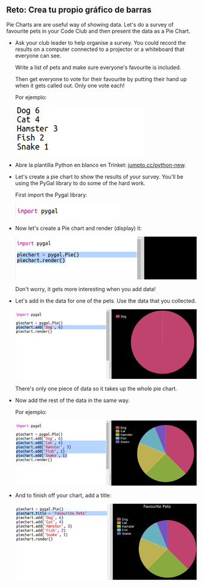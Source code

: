 ## Reto: Crea tu propio gráfico de barras

Pie Charts are are useful way of showing data. Let's do a survey of favourite pets in your Code Club and then present the data as a Pie Chart.

+ Ask your club leader to help organise a survey. You could record the results on a computer connected to a projector or a whiteboard that everyone can see.
    
    Write a list of pets and make sure everyone's favourite is included.
    
    Then get everyone to vote for their favourite by putting their hand up when it gets called out. Only one vote each!
    
    Por ejemplo:
    
    ![captura de pantalla](images/pets-favourite.png)

+ Abre la plantilla Python en blanco en Trinket: <a href="http://jumpto.cc/python-new" target="_blank">jumpto.cc/python-new</a>.

+ Let's create a pie chart to show the results of your survey. You'll be using the PyGal library to do some of the hard work.
    
    First import the Pygal library:
    
    ![captura de pantalla](images/pets-pygal.png)

+ Now let's create a Pie chart and render (display) it:
    
    ![screenshot](images/pets-pie.png)
    
    Don't worry, it gets more interesting when you add data!

+ Let's add in the data for one of the pets. Use the data that you collected.
    
    ![screenshot](images/pets-add.png)
    
    There's only one piece of data so it takes up the whole pie chart.

+ Now add the rest of the data in the same way.
    
    Por ejemplo:
    
    ![captura de pantalla](images/pets-add-all.png)

+ And to finish off your chart, add a title:
    
    ![captura de pantalla](images/pets-title.png)